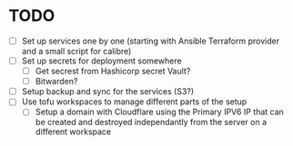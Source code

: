 # TODO

- [ ] Set up services one by one (starting with Ansible Terraform provider and a small script for calibre)
- [ ] Set up secrets for deployment somewhere
  - [ ] Get secrest from Hashicorp secret Vault?
  - [ ] Bitwarden?
- [ ] Setup backup and sync for the services (S3?)
- [ ] Use tofu workspaces to manage different parts of the setup
  - [ ] Setup a domain with Cloudflare using the Primary IPV6 IP that can be created and destroyed independantly from the server on a different workspace
